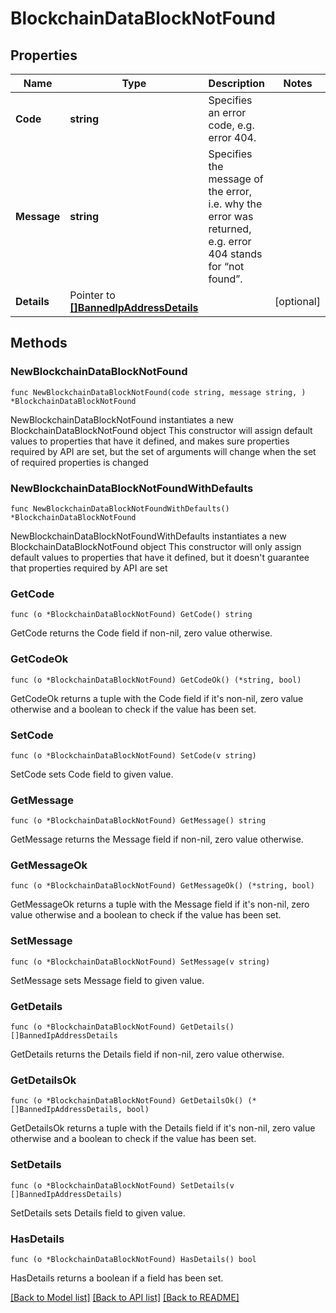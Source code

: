 # BlockchainDataBlockNotFound

## Properties

Name | Type | Description | Notes
------------ | ------------- | ------------- | -------------
**Code** | **string** | Specifies an error code, e.g. error 404. | 
**Message** | **string** | Specifies the message of the error, i.e. why the error was returned, e.g. error 404 stands for “not found”. | 
**Details** | Pointer to [**[]BannedIpAddressDetails**](BannedIpAddressDetails.md) |  | [optional] 

## Methods

### NewBlockchainDataBlockNotFound

`func NewBlockchainDataBlockNotFound(code string, message string, ) *BlockchainDataBlockNotFound`

NewBlockchainDataBlockNotFound instantiates a new BlockchainDataBlockNotFound object
This constructor will assign default values to properties that have it defined,
and makes sure properties required by API are set, but the set of arguments
will change when the set of required properties is changed

### NewBlockchainDataBlockNotFoundWithDefaults

`func NewBlockchainDataBlockNotFoundWithDefaults() *BlockchainDataBlockNotFound`

NewBlockchainDataBlockNotFoundWithDefaults instantiates a new BlockchainDataBlockNotFound object
This constructor will only assign default values to properties that have it defined,
but it doesn't guarantee that properties required by API are set

### GetCode

`func (o *BlockchainDataBlockNotFound) GetCode() string`

GetCode returns the Code field if non-nil, zero value otherwise.

### GetCodeOk

`func (o *BlockchainDataBlockNotFound) GetCodeOk() (*string, bool)`

GetCodeOk returns a tuple with the Code field if it's non-nil, zero value otherwise
and a boolean to check if the value has been set.

### SetCode

`func (o *BlockchainDataBlockNotFound) SetCode(v string)`

SetCode sets Code field to given value.


### GetMessage

`func (o *BlockchainDataBlockNotFound) GetMessage() string`

GetMessage returns the Message field if non-nil, zero value otherwise.

### GetMessageOk

`func (o *BlockchainDataBlockNotFound) GetMessageOk() (*string, bool)`

GetMessageOk returns a tuple with the Message field if it's non-nil, zero value otherwise
and a boolean to check if the value has been set.

### SetMessage

`func (o *BlockchainDataBlockNotFound) SetMessage(v string)`

SetMessage sets Message field to given value.


### GetDetails

`func (o *BlockchainDataBlockNotFound) GetDetails() []BannedIpAddressDetails`

GetDetails returns the Details field if non-nil, zero value otherwise.

### GetDetailsOk

`func (o *BlockchainDataBlockNotFound) GetDetailsOk() (*[]BannedIpAddressDetails, bool)`

GetDetailsOk returns a tuple with the Details field if it's non-nil, zero value otherwise
and a boolean to check if the value has been set.

### SetDetails

`func (o *BlockchainDataBlockNotFound) SetDetails(v []BannedIpAddressDetails)`

SetDetails sets Details field to given value.

### HasDetails

`func (o *BlockchainDataBlockNotFound) HasDetails() bool`

HasDetails returns a boolean if a field has been set.


[[Back to Model list]](../README.md#documentation-for-models) [[Back to API list]](../README.md#documentation-for-api-endpoints) [[Back to README]](../README.md)


